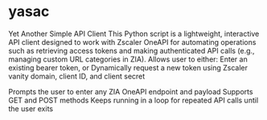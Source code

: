 # yasac
Yet Another Simple API Client
This Python script is a lightweight, interactive API client designed to work with Zscaler OneAPI for automating operations such as retrieving access tokens and making authenticated API calls (e.g., managing custom URL categories in ZIA).
Allows user to either:
    Enter an existing bearer token, or
    Dynamically request a new token using Zscaler vanity domain, client ID, and client secret

Prompts the user to enter any ZIA OneAPI endpoint and payload
Supports GET and POST methods
Keeps running in a loop for repeated API calls until the user exits
